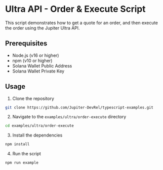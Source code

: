 # Ultra API - Order & Execute Script

This script demonstrates how to get a quote for an order, and then execute the order using the Jupiter Ultra API.

## Prerequisites

- Node.js (v16 or higher)
- npm (v10 or higher)
- Solana Wallet Public Address
- Solana Wallet Private Key

## Usage

1. Clone the repository

```bash
git clone https://github.com/Jupiter-DevRel/typescript-examples.git
```

2. Navigate to the `examples/ultra/order-execute` directory

```bash
cd examples/ultra/order-execute
```

3. Install the dependencies

```bash
npm install
```

4. Run the script

```bash
npm run example
```
